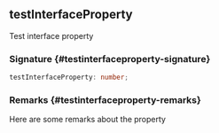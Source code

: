 ## testInterfaceProperty

Test interface property

### Signature {#testinterfaceproperty-signature}

```typescript
testInterfaceProperty: number;
```

### Remarks {#testinterfaceproperty-remarks}

Here are some remarks about the property
